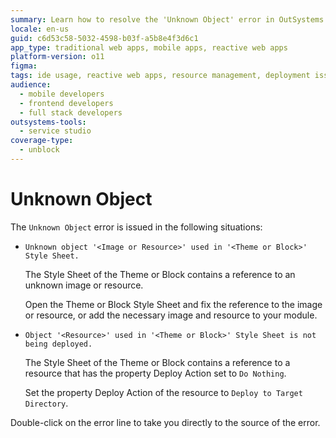 ```yaml
---
summary: Learn how to resolve the 'Unknown Object' error in OutSystems 11 (O11) when using images or resources in Style Sheets.
locale: en-us
guid: c6d53c58-5032-4598-b03f-a5b8e4f3d6c1
app_type: traditional web apps, mobile apps, reactive web apps
platform-version: o11
figma:
tags: ide usage, reactive web apps, resource management, deployment issues, error handling
audience:
  - mobile developers
  - frontend developers
  - full stack developers
outsystems-tools:
  - service studio
coverage-type:
  - unblock
---
```


# Unknown Object

The `Unknown Object` error is issued in the following situations:

* `Unknown object '<Image or Resource>' used in '<Theme or Block>' Style Sheet.`

    The Style Sheet of the Theme or Block contains a reference to an unknown image or resource.

    Open the Theme or Block Style Sheet and fix the reference to the image or resource, or add the necessary image and resource to your module.

* `Object '<Resource>' used in '<Theme or Block>' Style Sheet is not being deployed.`

    The Style Sheet of the Theme or Block contains a reference to a resource that has the property Deploy Action set to `Do Nothing`.

    Set the property Deploy Action of the resource to `Deploy to Target Directory`.

Double-click on the error line to take you directly to the source of the error.
